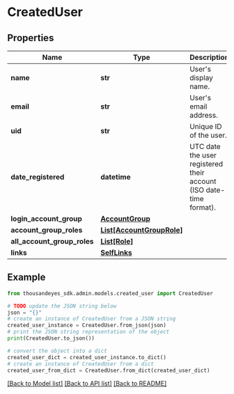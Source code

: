 # CreatedUser


## Properties

Name | Type | Description | Notes
------------ | ------------- | ------------- | -------------
**name** | **str** | User&#39;s display name. | [optional] 
**email** | **str** | User&#39;s email address. | [optional] 
**uid** | **str** | Unique ID of the user. | [optional] 
**date_registered** | **datetime** | UTC date the user registered their account (ISO date-time format). | [optional] 
**login_account_group** | [**AccountGroup**](AccountGroup.md) |  | [optional] 
**account_group_roles** | [**List[AccountGroupRole]**](AccountGroupRole.md) |  | [optional] 
**all_account_group_roles** | [**List[Role]**](Role.md) |  | [optional] 
**links** | [**SelfLinks**](SelfLinks.md) |  | [optional] 

## Example

```python
from thousandeyes_sdk.admin.models.created_user import CreatedUser

# TODO update the JSON string below
json = "{}"
# create an instance of CreatedUser from a JSON string
created_user_instance = CreatedUser.from_json(json)
# print the JSON string representation of the object
print(CreatedUser.to_json())

# convert the object into a dict
created_user_dict = created_user_instance.to_dict()
# create an instance of CreatedUser from a dict
created_user_from_dict = CreatedUser.from_dict(created_user_dict)
```
[[Back to Model list]](../README.md#documentation-for-models) [[Back to API list]](../README.md#documentation-for-api-endpoints) [[Back to README]](../README.md)


